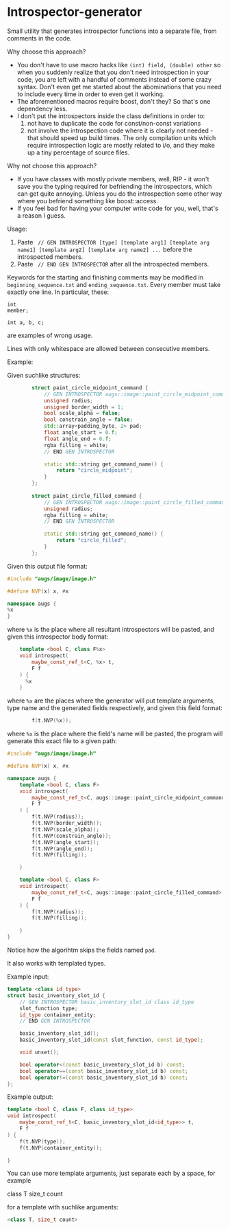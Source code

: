 # Introspector-generator
Small utility that generates introspector functions into a separate file, from comments in the code.

Why choose this approach?

* You don't have to use macro hacks like ```(int) field, (double) other``` so when you suddenly realize that you don't need introspection in your code, you are left  with a handful of comments instead of some crazy syntax. Don't even get me started about the abominations that you need to include every time in order to even get it working.
* The aforementioned macros require boost, don't they? So that's one dependency less.
* I don't put the introspectors inside the class definitions in order to:
	1. not have to duplicate the code for const/non-const variations
	2. not involve the introspection code where it is clearly not needed - that should speed up build times. The only compilation units which require introspection logic are mostly related to i/o, and they make up a tiny percentage of source files.

Why not choose this approach?
* If you have classes with mostly private members, well, RIP - it won't save you the typing required for befriending the introspectors, which can get quite annoying. Unless you do the introspection some other way where you befriend something like boost::access.
* If you feel bad for having your computer write code for you, well, that's a reason I guess.

Usage:

1. Paste ``` // GEN INTROSPECTOR [type] [template arg1] [template arg name1] [template arg2] [template arg name2] ...``` before the introspected members.
2. Paste ``` // END GEN INTROSPECTOR``` after all the introspected members.

Keywords for the starting and finishing comments may be modified in ```beginning_sequence.txt``` and ```ending_sequence.txt```.
Every member must take exactly one line. In particular, these:
```
int
member;

int a, b, c;
```
are examples of wrong usage.

Lines with only whitespace are allowed between consecutive members.

Example:

Given suchlike structures:


```cpp
		struct paint_circle_midpoint_command {
			// GEN INTROSPECTOR augs::image::paint_circle_midpoint_command
			unsigned radius;
			unsigned border_width = 1;
			bool scale_alpha = false;
			bool constrain_angle = false;
			std::array<padding_byte, 2> pad;
			float angle_start = 0.f;
			float angle_end = 0.f;
			rgba filling = white;
			// END GEN INTROSPECTOR

			static std::string get_command_name() {
				return "circle_midpoint";
			}
		};
    
		struct paint_circle_filled_command {
			// GEN INTROSPECTOR augs::image::paint_circle_filled_command
			unsigned radius;
			rgba filling = white;
			// END GEN INTROSPECTOR

			static std::string get_command_name() {
				return "circle_filled";
			}
		};    
```

Given this output file format:

```cpp
#include "augs/image/image.h"

#define NVP(x) x, #x

namespace augs {
%x
}
 ```
where ```%x``` is the place where all resultant introspectors will be pasted, and given this introspector body format:

```cpp
  	template <bool C, class F%x>
  	void introspect(
  		maybe_const_ref_t<C, %x> t,
  		F f
  	) {
      %x
  	}
```

where ```%x``` are the places where the generator will put template arguments, type name and the generated fields respectively,
and given this field format:

```cpp
		f(t.NVP(%x));    
```
where ```%x``` is the place where the field's name will be pasted, the program will generate this exact file to a given path:

```cpp
#include "augs/image/image.h"

#define NVP(x) x, #x

namespace augs {
	template <bool C, class F>
	void introspect(
		maybe_const_ref_t<C, augs::image::paint_circle_midpoint_command> t,
		F f
	) {
		f(t.NVP(radius));
		f(t.NVP(border_width));
		f(t.NVP(scale_alpha));
		f(t.NVP(constrain_angle));
		f(t.NVP(angle_start));
		f(t.NVP(angle_end));
		f(t.NVP(filling));

	}

	template <bool C, class F>
	void introspect(
		maybe_const_ref_t<C, augs::image::paint_circle_filled_command> t,
		F f
	) {
		f(t.NVP(radius));
		f(t.NVP(filling));

	}
}
```

Notice how the algorihtm skips the fields named ```pad```.

It also works with templated types.

Example input:

```cpp
template <class id_type>
struct basic_inventory_slot_id {
	// GEN INTROSPECTOR basic_inventory_slot_id class id_type
	slot_function type;
	id_type container_entity;
	// END GEN INTROSPECTOR

	basic_inventory_slot_id();
	basic_inventory_slot_id(const slot_function, const id_type);

	void unset();

	bool operator<(const basic_inventory_slot_id b) const;
	bool operator==(const basic_inventory_slot_id b) const;
	bool operator!=(const basic_inventory_slot_id b) const;
};
```

Example output:

```cpp
template <bool C, class F, class id_type>
void introspect(
	maybe_const_ref_t<C, basic_inventory_slot_id<id_type>> t,
	F f
) {
	f(t.NVP(type));
	f(t.NVP(container_entity));

}
```

You can use more template arguments, just separate each by a space, for example

class T size_t count

for a template with suchlike arguments:
```cpp
<class T, size_t count>
```
